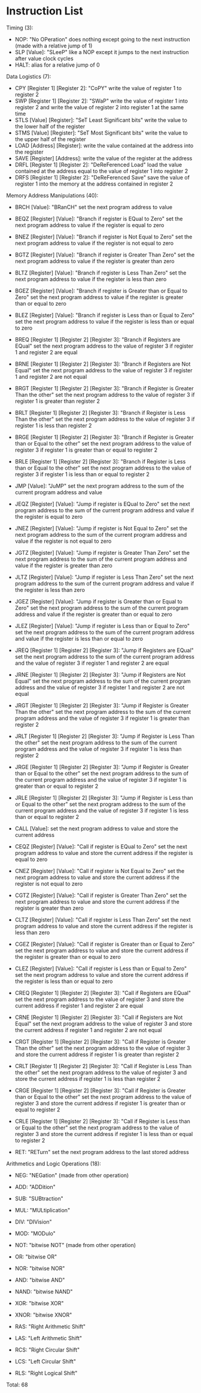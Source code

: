 # Instruction List

Timing (3):
- NOP: "No OPeration" does nothing except going to the next instruction (made with a relative jump of 1)
- SLP [Value]: "SLeeP" like a NOP except it jumps to the next instruction after value clock cycles
- HALT: alias for a relative jump of 0

Data Logistics (7):
- CPY [Register 1] [Register 2]: "CoPY" write the value of register 1 to register 2
- SWP [Register 1] [Register 2]: "SWaP" write the value of register 1 into register 2 and write the value of register 2 into register 1 at the same time
- STLS [Value] [Register]: "SeT Least Significant bits" write the value to the lower half of the register
- STMS [Value] [Register]: "SeT Most Significant bits" write the value to the upper half of the register
- LOAD [Address] [Register]: write the value contained at the address into the register
- SAVE [Register] [Address]: write the value of the register at the address
- DRFL [Register 1] [Register 2]: "DeReFerenced Load" load the value contained at the address equal to the value of register 1 into register 2
- DRFS [Register 1] [Register 2]: "DeReFerenced Save" save the value of register 1 into the memory at the address contained in register 2

Memory Address Manipulations (40):
- BRCH [Value]: "BRanCH" set the next program address to value
- BEQZ [Register] [Value]: "Branch if register is EQual to Zero" set the next program address to value if the register is equal to zero
- BNEZ [Register] [Value]: "Branch if register is Not Equal to Zero" set the next program address to value if the register is not equal to zero
- BGTZ [Register] [Value]: "Branch if register is Greater Than Zero" set the next program address to value if the register is greater than zero
- BLTZ [Register] [Value]: "Branch if register is Less Than Zero" set the next program address to value if the register is less than zero
- BGEZ [Register] [Value]: "Branch if register is Greater than or Equal to Zero" set the next program address to value if the register is greater than or equal to zero
- BLEZ [Register] [Value]: "Branch if register is Less than or Equal to Zero" set the next program address to value if the register is less than or equal to zero
- BREQ [Register 1] [Register 2] [Register 3]: "Branch if Registers are EQual" set the next program address to the value of register 3 if register 1 and register 2 are equal
- BRNE [Register 1] [Register 2] [Register 3]: "Branch if Registers are Not Equal" set the next program address to the value of register 3 if register 1 and register 2 are not equal
- BRGT [Register 1] [Register 2] [Register 3]: "Branch if Register is Greater Than the other" set the next program address to the value of register 3 if register 1 is greater than register 2
- BRLT [Register 1] [Register 2] [Register 3]: "Branch if Register is Less Than the other" set the next program address to the value of register 3 if register 1 is less than register 2
- BRGE [Register 1] [Register 2] [Register 3]: "Branch if Register is Greater than or Equal to the other" set the next program address to the value of register 3 if register 1 is greater than or equal to register 2
- BRLE [Register 1] [Register 2] [Register 3]: "Branch if Register is Less than or Equal to the other" set the next program address to the value of register 3 if register 1 is less than or equal to register 2

- JMP [Value]: "JuMP" set the next program address to the sum of the current program address and value
- JEQZ [Register] [Value]: "Jump if register is EQual to Zero" set the next program address to the sum of the current program address and value if the register is equal to zero
- JNEZ [Register] [Value]: "Jump if register is Not Equal to Zero" set the next program address to the sum of the current program address and value if the register is not equal to zero
- JGTZ [Register] [Value]: "Jump if register is Greater Than Zero" set the next program address to the sum of the current program address and value if the register is greater than zero
- JLTZ [Register] [Value]: "Jump if register is Less Than Zero" set the next program address to the sum of the current program address and value if the register is less than zero
- JGEZ [Register] [Value]: "Jump if register is Greater than or Equal to Zero" set the next program address to the sum of the current program address and value if the register is greater than or equal to zero
- JLEZ [Register] [Value]: "Jump if register is Less than or Equal to Zero" set the next program address to the sum of the current program address and value if the register is less than or equal to zero
- JREQ [Register 1] [Register 2] [Register 3]: "Jump if Registers are EQual" set the next program address to the sum of the current program address and the value of register 3 if register 1 and register 2 are equal
- JRNE [Register 1] [Register 2] [Register 3]: "Jump if Registers are Not Equal" set the next program address to the sum of the current program address and the value of register 3 if register 1 and register 2 are not equal
- JRGT [Register 1] [Register 2] [Register 3]: "Jump if Register is Greater Than the other" set the next program address to the sum of the current program address and the value of register 3 if register 1 is greater than register 2
- JRLT [Register 1] [Register 2] [Register 3]: "Jump if Register is Less Than the other" set the next program address to the sum of the current program address and the value of register 3 if register 1 is less than register 2
- JRGE [Register 1] [Register 2] [Register 3]: "Jump if Register is Greater than or Equal to the other" set the next program address to the sum of the current program address and the value of register 3 if register 1 is greater than or equal to register 2
- JRLE [Register 1] [Register 2] [Register 3]: "Jump if Register is Less than or Equal to the other" set the next program address to the sum of the current program address and the value of register 3 if register 1 is less than or equal to register 2

- CALL [Value]: set the next program address to value and store the current address
- CEQZ [Register] [Value]: "Call if register is EQual to Zero" set the next program address to value and store the current address if the register is equal to zero
- CNEZ [Register] [Value]: "Call if register is Not Equal to Zero" set the next program address to value and store the current address if the register is not equal to zero
- CGTZ [Register] [Value]: "Call if register is Greater Than Zero" set the next program address to value and store the current address if the register is greater than zero
- CLTZ [Register] [Value]: "Call if register is Less Than Zero" set the next program address to value and store the current address if the register is less than zero
- CGEZ [Register] [Value]: "Call if register is Greater than or Equal to Zero" set the next program address to value and store the current address if the register is greater than or equal to zero
- CLEZ [Register] [Value]: "Call if register is Less than or Equal to Zero" set the next program address to value and store the current address if the register is less than or equal to zero
- CREQ [Register 1] [Register 2] [Register 3]: "Call if Registers are EQual" set the next program address to the value of register 3 and store the current address if register 1 and register 2 are equal
- CRNE [Register 1] [Register 2] [Register 3]: "Call if Registers are Not Equal" set the next program address to the value of register 3 and store the current address if register 1 and register 2 are not equal
- CRGT [Register 1] [Register 2] [Register 3]: "Call if Register is Greater Than the other" set the next program address to the value of register 3 and store the current address if register 1 is greater than register 2
- CRLT [Register 1] [Register 2] [Register 3]: "Call if Register is Less Than the other" set the next program address to the value of register 3 and store the current address if register 1 is less than register 2
- CRGE [Register 1] [Register 2] [Register 3]: "Call if Register is Greater than or Equal to the other" set the next program address to the value of register 3 and store the current address if register 1 is greater than or equal to register 2
- CRLE [Register 1] [Register 2] [Register 3]: "Call if Register is Less than or Equal to the other" set the next program address to the value of register 3 and store the current address if register 1 is less than or equal to register 2
- RET: "RETurn" set the next program address to the last stored address

Arithmetics and Logic Operations (18):
- NEG: "NEGation" (made from other operation)
- ADD: "ADDition"
- SUB: "SUBtraction"
- MUL: "MULtiplication"
- DIV: "DIVision"
- MOD: "MODulo"

- NOT: "bitwise NOT" (made from other operation)
- OR: "bitwise OR"
- NOR: "bitwise NOR"
- AND: "bitwise AND"
- NAND: "bitwise NAND"
- XOR: "bitwise XOR"
- XNOR: "bitwise XNOR"

- RAS: "Right Arithmetic Shift"
- LAS: "Left Arithmetic Shift"
- RCS: "Right Circular Shift"
- LCS: "Left Circular Shift"
- RLS: "Right Logical Shift"

Total: 68
